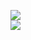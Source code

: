 [![](https://img.shields.io/badge/Made%20With-Github%20Spray-lightgrey.svg?style=for-the-badge&logo=github)](https://github.com/Annihil/github-spray#1424)  
[![](https://i.imgur.com/2DrTn0Z.gif)](https://github.com/Annihil/github-spray)